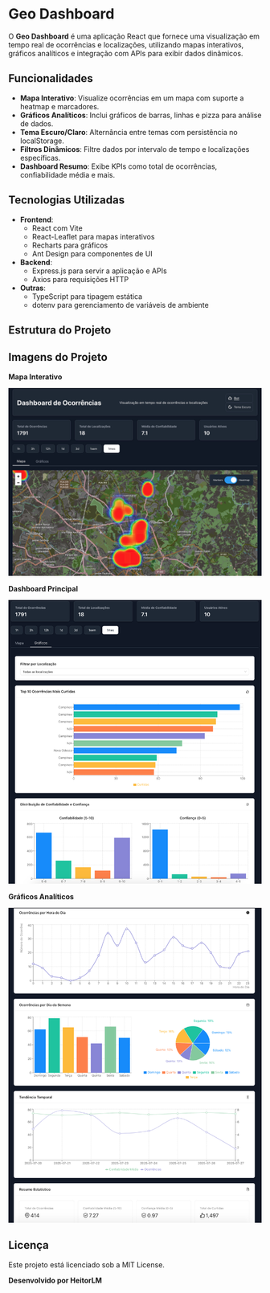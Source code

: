 # Geo Dashboard

O **Geo Dashboard** é uma aplicação React que fornece uma visualização em tempo real de ocorrências e localizações, utilizando mapas interativos, gráficos analíticos e integração com APIs para exibir dados dinâmicos.

## Funcionalidades

- **Mapa Interativo**: Visualize ocorrências em um mapa com suporte a heatmap e marcadores.
- **Gráficos Analíticos**: Inclui gráficos de barras, linhas e pizza para análise de dados.
- **Tema Escuro/Claro**: Alternância entre temas com persistência no localStorage.
- **Filtros Dinâmicos**: Filtre dados por intervalo de tempo e localizações específicas.
- **Dashboard Resumo**: Exibe KPIs como total de ocorrências, confiabilidade média e mais.

## Tecnologias Utilizadas

- **Frontend**:
  - React com Vite
  - React-Leaflet para mapas interativos
  - Recharts para gráficos
  - Ant Design para componentes de UI
- **Backend**:
  - Express.js para servir a aplicação e APIs
  - Axios para requisições HTTP
- **Outras**:
  - TypeScript para tipagem estática
  - dotenv para gerenciamento de variáveis de ambiente

## Estrutura do Projeto


## Imagens do Projeto

**Mapa Interativo**

![](./images/map.jpg)

**Dashboard Principal**

![](./images/dashboard1.png)


**Gráficos Analíticos**

![](./images/dashboard2.png)

## Licença
Este projeto está licenciado sob a MIT License.

**Desenvolvido por HeitorLM**